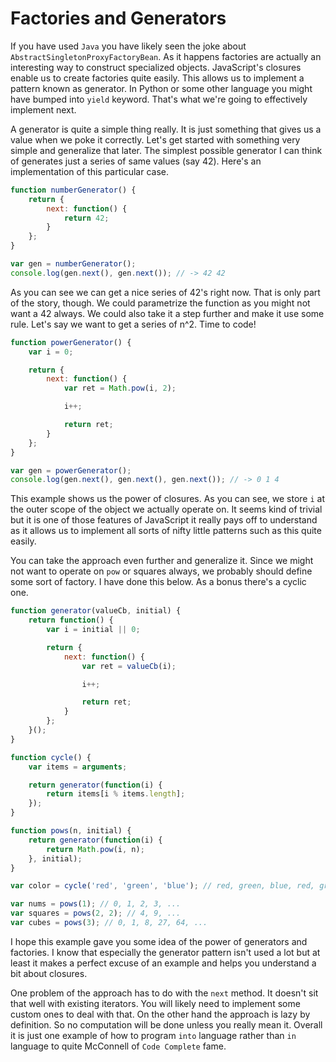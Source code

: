 # Factories and Generators

If you have used `Java` you have likely seen the joke about `AbstractSingletonProxyFactoryBean`. As it happens factories are actually an interesting way to construct specialized objects. JavaScript's closures enable us to create factories quite easily. This allows us to implement a pattern known as generator. In Python or some other language you might have bumped into `yield` keyword. That's what we're going to effectively implement next.

A generator is quite a simple thing really. It is just something that gives us a value when we poke it correctly. Let's get started with something very simple and generalize that later. The simplest possible generator I can think of generates just a series of same values (say 42). Here's an implementation of this particular case.

```js
function numberGenerator() {
    return {
        next: function() {
            return 42;
        }
    };
}

var gen = numberGenerator();
console.log(gen.next(), gen.next()); // -> 42 42
```

As you can see we can get a nice series of 42's right now. That is only part of the story, though. We could parametrize the function as you might not want a 42 always. We could also take it a step further and make it use some rule. Let's say we want to get a series of n^2. Time to code!

```js
function powerGenerator() {
    var i = 0;

    return {
        next: function() {
            var ret = Math.pow(i, 2);

            i++;

            return ret;
        }
    };
}

var gen = powerGenerator();
console.log(gen.next(), gen.next(), gen.next()); // -> 0 1 4
```

This example shows us the power of closures. As you can see, we store `i` at the outer scope of the object we actually operate on. It seems kind of trivial but it is one of those features of JavaScript it really pays off to understand as it allows us to implement all sorts of nifty little patterns such as this quite easily.

You can take the approach even further and generalize it. Since we might not want to operate on `pow` or squares always, we probably should define some sort of factory. I have done this below. As a bonus there's a cyclic one.

```js
function generator(valueCb, initial) {
    return function() {
        var i = initial || 0;

        return {
            next: function() {
                var ret = valueCb(i);

                i++;

                return ret;
            }
        };
    }();
}

function cycle() {
    var items = arguments;

    return generator(function(i) {
        return items[i % items.length];
    });
}

function pows(n, initial) {
    return generator(function(i) {
        return Math.pow(i, n);
    }, initial);
}

var color = cycle('red', 'green', 'blue'); // red, green, blue, red, green, ...

var nums = pows(1); // 0, 1, 2, 3, ...
var squares = pows(2, 2); // 4, 9, ...
var cubes = pows(3); // 0, 1, 8, 27, 64, ...
```

I hope this example gave you some idea of the power of generators and factories. I know that especially the generator pattern isn't used a lot but at least it makes a perfect excuse of an example and helps you understand a bit about closures.

One problem of the approach has to do with the `next` method. It doesn't sit that well with existing iterators. You will likely need to implement some custom ones to deal with that. On the other hand the approach is lazy by definition. So no computation will be done unless you really mean it. Overall it is just one example of how to program `into` language rather than `in` language to quite McConnell of `Code Complete` fame.
